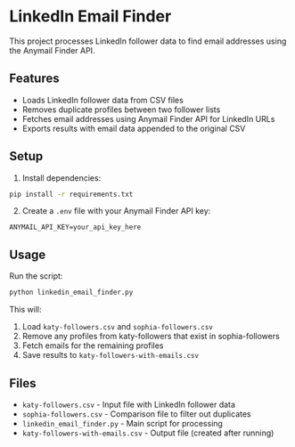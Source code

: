 # LinkedIn Email Finder

This project processes LinkedIn follower data to find email addresses using the Anymail Finder API.

## Features

- Loads LinkedIn follower data from CSV files
- Removes duplicate profiles between two follower lists
- Fetches email addresses using Anymail Finder API for LinkedIn URLs
- Exports results with email data appended to the original CSV

## Setup

1. Install dependencies:
```bash
pip install -r requirements.txt
```

2. Create a `.env` file with your Anymail Finder API key:
```
ANYMAIL_API_KEY=your_api_key_here
```

## Usage

Run the script:
```bash
python linkedin_email_finder.py
```

This will:
1. Load `katy-followers.csv` and `sophia-followers.csv`
2. Remove any profiles from katy-followers that exist in sophia-followers
3. Fetch emails for the remaining profiles
4. Save results to `katy-followers-with-emails.csv`

## Files

- `katy-followers.csv` - Input file with LinkedIn follower data
- `sophia-followers.csv` - Comparison file to filter out duplicates
- `linkedin_email_finder.py` - Main script for processing
- `katy-followers-with-emails.csv` - Output file (created after running)